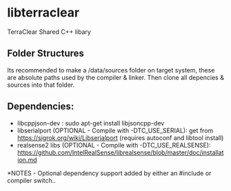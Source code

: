 # libterraclear

TerraClear Shared C++ libary

Folder Structures
------------------
Its recommended to make a /data/sources folder on target system, these are absolute paths
used by the compiler & linker. Then clone all depencies & sources into that folder.

Dependencies:
----------------
- libcppjson-dev :  sudo apt-get install libjsoncpp-dev
- libserialport (OPTIONAL - Compile with -DTC_USE_SERIAL): get from https://sigrok.org/wiki/Libserialport (requires autoconf and libtool install)
- realsense2 libs  (OPTIONAL - Compile with -DTC_USE_REALSENSE): https://github.com/IntelRealSense/librealsense/blob/master/doc/installation.md

*NOTES - Optional dependency support added by either an #include or compiler switch..

